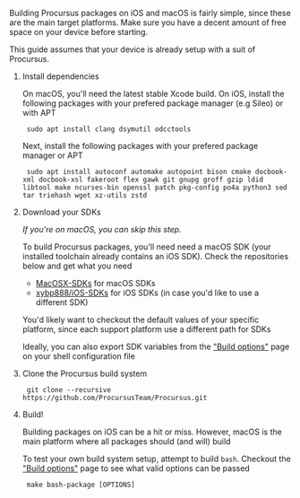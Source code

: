 Building Procursus packages on iOS and macOS is fairly simple, since these are the main target platforms. Make sure you have a decent amount of free space on your device before starting.

This guide assumes that your device is already setup with a suit of Procursus.

1. Install dependencies

    On macOS, you'll need the latest stable Xcode build. On iOS, install the following packages with your prefered package manager (e.g Sileo) or with APT

        sudo apt install clang dsymutil odcctools

    Next, install the following packages with your prefered package manager or APT

        sudo apt install autoconf automake autopoint bison cmake docbook-xml docbook-xsl fakeroot flex gawk git gnupg groff gzip ldid libtool make ncurses-bin openssl patch pkg-config po4a python3 sed tar triehash wget xz-utils zstd

2. Download your SDKs

    *If you're on macOS, you can skip this step.*

    To build Procursus packages, you'll need need a macOS SDK (your installed toolchain already contains an iOS SDK). Check the repositories below and get what you need

    - [MacOSX-SDKs](https://github.com/phracker/MacOSX-SDKs) for macOS SDKs
    - [xybp888/iOS-SDKs](https://github.com/xybp888/iOS-SDKs) for iOS SDKs (in case you'd like to use a different SDK)

    You'd likely want to checkout the default values of your specific platform, since each support platform use a different path for SDKs

    Ideally, you can also export SDK variables from the ["Build options"](https://github.com/ProcursusTeam/Procursus/wiki/Build-options) page on your shell configuration file

3. Clone the Procursus build system

        git clone --recursive https://github.com/ProcursusTeam/Procursus.git

4. Build!

    Building packages on iOS can be a hit or miss. However, macOS is the main platform where all packages should (and will) build

    To test your own build system setup, attempt to build ``bash``. Checkout the ["Build options"](https://github.com/ProcursusTeam/Procursus/wiki/Build-options) page to see what valid options can be passed

        make bash-package [OPTIONS]
